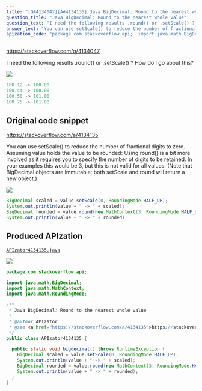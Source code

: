```yaml
---
title: "[Q#4134047][A#4134135] Java BigDecimal: Round to the nearest whole value"
question_title: "Java BigDecimal: Round to the nearest whole value"
question_text: "I need the following results .round() or .setScale() ? How do I go about this?"
answer_text: "You can use setScale() to reduce the number of fractional digits to zero. Assuming value holds the value to be rounded: Using round() is a bit more involved as it requires you to specify the number of digits to be retained. In your examples this would be 3, but this is not valid for all values: (Note that BigDecimal objects are immutable; both setScale and round will return a new object.)"
apization_code: "package com.stackoverflow.api;  import java.math.BigDecimal; import java.math.MathContext; import java.math.RoundingMode;  /**  * Java BigDecimal: Round to the nearest whole value  *  * @author APIzator  * @see <a href=\"https://stackoverflow.com/a/4134135\">https://stackoverflow.com/a/4134135</a>  */ public class APIzator4134135 {    public static void bigdecimal() throws RuntimeException {     BigDecimal scaled = value.setScale(0, RoundingMode.HALF_UP);     System.out.println(value + \" -> \" + scaled);     BigDecimal rounded = value.round(new MathContext(3, RoundingMode.HALF_UP));     System.out.println(value + \" -> \" + rounded);   } }"
---
```


https://stackoverflow.com/q/4134047

I need the following results
.round() or .setScale() ? How do I go about this?


<div class="code-logo"><img src="/stackoverflow.png" /></div>

```java
100.12 -> 100.00
100.44 -> 100.00
100.50 -> 101.00
100.75 -> 101.00
```


## Original code snippet

https://stackoverflow.com/a/4134135

You can use setScale() to reduce the number of fractional digits to zero. Assuming value holds the value to be rounded:
Using round() is a bit more involved as it requires you to specify the number of digits to be retained. In your examples this would be 3, but this is not valid for all values:
(Note that BigDecimal objects are immutable; both setScale and round will return a new object.)

<div class="code-logo"><img src="/stackoverflow.png" /></div>

```java
BigDecimal scaled = value.setScale(0, RoundingMode.HALF_UP);
System.out.println(value + " -> " + scaled);
BigDecimal rounded = value.round(new MathContext(3, RoundingMode.HALF_UP));
System.out.println(value + " -> " + rounded);
```

## Produced APIzation

[`APIzator4134135.java`](https://github.com/pasqualesalza/apization-temp-data/raw/master/search/APIzator4134135.java)

<div class="code-logo"><img src="/apizator.png" /></div>

```java
package com.stackoverflow.api;

import java.math.BigDecimal;
import java.math.MathContext;
import java.math.RoundingMode;

/**
 * Java BigDecimal: Round to the nearest whole value
 *
 * @author APIzator
 * @see <a href="https://stackoverflow.com/a/4134135">https://stackoverflow.com/a/4134135</a>
 */
public class APIzator4134135 {

  public static void bigdecimal() throws RuntimeException {
    BigDecimal scaled = value.setScale(0, RoundingMode.HALF_UP);
    System.out.println(value + " -> " + scaled);
    BigDecimal rounded = value.round(new MathContext(3, RoundingMode.HALF_UP));
    System.out.println(value + " -> " + rounded);
  }
}

```